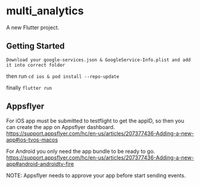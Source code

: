 # multi_analytics

A new Flutter project.

## Getting Started

`Download your google-services.json & GoogleService-Info.plist and add it into correct folder`

then run `cd ios & pod install --repo-update`

finally `flutter run`

## Appsflyer

For iOS app must be submitted to testflight to get the appID, so then you can create the app on Appsflyer dashboard.
https://support.appsflyer.com/hc/en-us/articles/207377436-Adding-a-new-app#ios-tvos-macos

For Android you only need the app bundle to be ready to go.
https://support.appsflyer.com/hc/en-us/articles/207377436-Adding-a-new-app#android-androidtv-fire

NOTE: Appsflyer needs to approve your app before start sending events.

